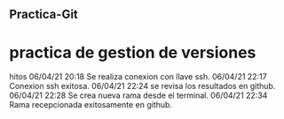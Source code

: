 ## Practica-Git

# practica de gestion de versiones

hitos
06/04/21 20:18 Se realiza conexion con llave ssh.
06/04/21 22:17 Conexion ssh exitosa.
06/04/21 22:24 se revisa los resultados en github.
06/04/21 22:28 Se crea nueva rama desde el terminal.
06/04/21 22:34 Rama recepcionada exitosamente en github.

